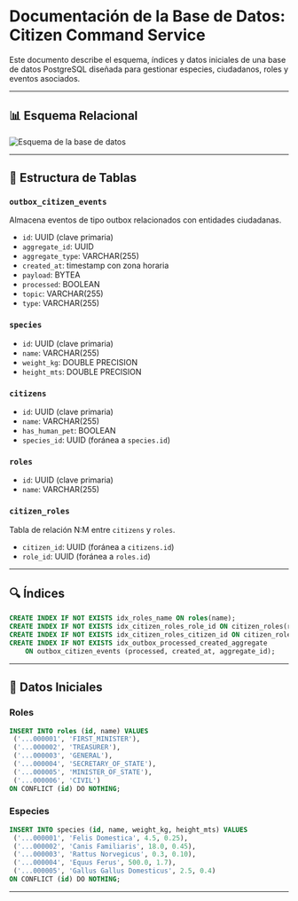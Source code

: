 # Documentación de la Base de Datos: Citizen Command Service

Este documento describe el esquema, índices y datos iniciales de una base de datos PostgreSQL diseñada para gestionar especies, ciudadanos, roles y eventos asociados.

---

## 📊 Esquema Relacional

![Esquema de la base de datos](./esquema_postgresql.jpeg)

---

## 🧱 Estructura de Tablas

### `outbox_citizen_events`
Almacena eventos de tipo outbox relacionados con entidades ciudadanas.

- `id`: UUID (clave primaria)
- `aggregate_id`: UUID
- `aggregate_type`: VARCHAR(255)
- `created_at`: timestamp con zona horaria
- `payload`: BYTEA
- `processed`: BOOLEAN
- `topic`: VARCHAR(255)
- `type`: VARCHAR(255)

### `species`
- `id`: UUID (clave primaria)
- `name`: VARCHAR(255)
- `weight_kg`: DOUBLE PRECISION
- `height_mts`: DOUBLE PRECISION

### `citizens`
- `id`: UUID (clave primaria)
- `name`: VARCHAR(255)
- `has_human_pet`: BOOLEAN
- `species_id`: UUID (foránea a `species.id`)

### `roles`
- `id`: UUID (clave primaria)
- `name`: VARCHAR(255)

### `citizen_roles`
Tabla de relación N:M entre `citizens` y `roles`.

- `citizen_id`: UUID (foránea a `citizens.id`)
- `role_id`: UUID (foránea a `roles.id`)

---

## 🔍 Índices

```sql
CREATE INDEX IF NOT EXISTS idx_roles_name ON roles(name);
CREATE INDEX IF NOT EXISTS idx_citizen_roles_role_id ON citizen_roles(role_id);
CREATE INDEX IF NOT EXISTS idx_citizen_roles_citizen_id ON citizen_roles(citizen_id);
CREATE INDEX IF NOT EXISTS idx_outbox_processed_created_aggregate
    ON outbox_citizen_events (processed, created_at, aggregate_id);
```

---

## 🧪 Datos Iniciales

### Roles
```sql
INSERT INTO roles (id, name) VALUES
 ('...000001', 'FIRST_MINISTER'),
 ('...000002', 'TREASURER'),
 ('...000003', 'GENERAL'),
 ('...000004', 'SECRETARY_OF_STATE'),
 ('...000005', 'MINISTER_OF_STATE'),
 ('...000006', 'CIVIL')
ON CONFLICT (id) DO NOTHING;
```

### Especies
```sql
INSERT INTO species (id, name, weight_kg, height_mts) VALUES
 ('...000001', 'Felis Domestica', 4.5, 0.25),
 ('...000002', 'Canis Familiaris', 18.0, 0.45),
 ('...000003', 'Rattus Norvegicus', 0.3, 0.10),
 ('...000004', 'Equus Ferus', 500.0, 1.7),
 ('...000005', 'Gallus Gallus Domesticus', 2.5, 0.4)
ON CONFLICT (id) DO NOTHING;
```

---